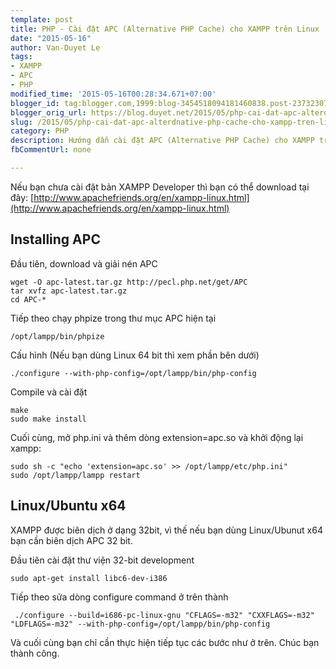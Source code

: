 ```yaml
---
template: post
title: PHP - Cài đặt APC (Alternative PHP Cache) cho XAMPP trên Linux
date: "2015-05-16"
author: Van-Duyet Le
tags:
- XAMPP
- APC
- PHP
modified_time: '2015-05-16T00:28:34.671+07:00'
blogger_id: tag:blogger.com,1999:blog-3454518094181460838.post-2373230749170862915
blogger_orig_url: https://blog.duyet.net/2015/05/php-cai-dat-apc-alterdnative-php-cache-cho-xampp-tren-linux.html
slug: /2015/05/php-cai-dat-apc-alterdnative-php-cache-cho-xampp-tren-linux.html
category: PHP
description: Hướng dẫn cài đặt APC (Alternative PHP Cache) cho XAMPP trên Linux
fbCommentUrl: none

---
```


Nếu bạn chưa cài đặt bản XAMPP Developer thì bạn có thể download tại đây: [http://www.apachefriends.org/en/xampp-linux.html](http://www.apachefriends.org/en/xampp-linux.html)

## Installing APC ##

Đầu tiên, download và giải nén APC

```shell
wget -O apc-latest.tar.gz http://pecl.php.net/get/APC
tar xvfz apc-latest.tar.gz
cd APC-*
```

Tiếp theo chạy phpize trong thư mục APC hiện tại

```
/opt/lampp/bin/phpize
```

Cấu hình (Nếu bạn dùng Linux 64 bit thì xem phần bên dưới)

```
./configure --with-php-config=/opt/lampp/bin/php-config
```

Compile và cài đặt

```
make
sudo make install
```

Cuối cùng, mở php.ini và thêm dòng extension=apc.so và khởi động lại xampp:

```
sudo sh -c "echo 'extension=apc.so' >> /opt/lampp/etc/php.ini"
sudo /opt/lampp/lampp restart
```

## Linux/Ubuntu x64 ##
XAMPP được biên dịch ở dạng 32bit, vì thế nếu bạn dùng Linux/Ubunut x64 bạn cần biên dịch APC 32 bit.

Đầu tiên cài đặt thư viện 32-bit development

```
sudo apt-get install libc6-dev-i386
```

Tiếp theo sửa dòng configure command ở trên thành

```
 ./configure --build=i686-pc-linux-gnu "CFLAGS=-m32" "CXXFLAGS=-m32" "LDFLAGS=-m32" --with-php-config=/opt/lampp/bin/php-config
```

Và cuối cùng bạn chỉ cần thực hiện tiếp tục các bước như ở trên. Chúc bạn thành công.
